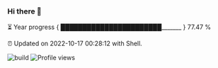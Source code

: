 ### Hi there 👋

⏳ Year progress { ███████████████████████_______ } 77.47 %

⏰ Updated on 2022-10-17 00:28:12 with Shell.

![build](https://github.com/shenxianpeng/year-progress/workflows/build/badge.svg) ![Profile views](https://gpvc.arturio.dev/shenxianpeng)